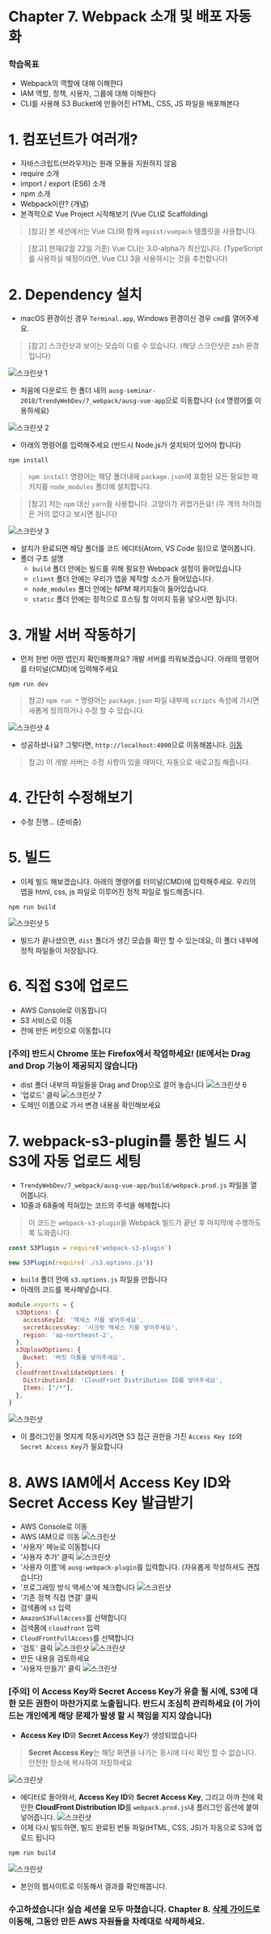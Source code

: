 # Chapter 7. Webpack 소개 및 배포 자동화
### 학습목표
- Webpack의 역할에 대해 이해한다
- IAM 역할, 정책, 사용자, 그룹에 대해 이해한다
- CLI를 사용해 S3 Bucket에 만들어진 HTML, CSS, JS 파일을 배포해본다

# 1. 컴포넌트가 여러개?
  - 자바스크립트(브라우저)는 원래 모듈을 지원하지 않음
  - require 소개
  - import / export (ES6) 소개
  - npm 소개
  - Webpack이란? (개념)
  - 본격적으로 Vue Project 시작해보기 (Vue CLI로 Scaffolding)
> [참고] 본 세션에서는 Vue CLI와 함께 `egoist/vuepack` 템플릿을 사용합니다.
  
> [참고] 현재(2월 22일 기준) Vue CLI는 3.0-alpha가 최신입니다. (TypeScript를 사용하실 예정이라면, Vue CLI 3을 사용하시는 것을 추천합니다)

# 2. Dependency 설치
- macOS 환경이신 경우 `Terminal.app`, Windows 환경이신 경우 `cmd`를 열어주세요.
> [참고] 스크린샷과 보이는 모습이 다를 수 있습니다. (해당 스크린샷은 zsh 환경입니다)

![스크린샷 1](./images/screenshot-2018-02-20-PM-5.04.20.png)

- 처음에 다운로드 한 폴더 내의 `ausg-seminar-2018/TrendyWebDev/7_webpack/ausg-vue-app`으로 이동합니다 (`cd` 명령어를 이용하세요)

![스크린샷 2](./images/screenshot-2018-02-20-PM-5.05.25.png)

- 아래의 명령어를 입력해주세요 (반드시 Node.js가 설치되어 있어야 합니다)

```
npm install
```

> `npm install` 명령어는 해당 폴더내에 `package.json`에 포함된 모든 필요한 패키지를 `node_modules` 폴더에 설치합니다. 

> [참고] 저는 `npm` 대신 `yarn`을 사용합니다. 고양이가 귀엽거든요! (두 개의 차이점은 거의 없다고 보시면 됩니다)

![스크린샷 3](./images/screenshot-2018-02-20-PM-5.09.04.png)
- 설치가 완료되면 해당 폴더를 코드 에디터(Atom, VS Code 등)으로 열어봅니다.
- 폴더 구조 설명
  - `build` 폴더 안에는 빌드를 위해 필요한 Webpack 설정이 들어있습니다
  - `client` 폴더 안에는 우리가 앱을 제작할 소스가 들어있습니다.
  - `node_modules` 폴더 안에는 NPM 패키지들이 들어있습니다.
  - `static` 폴더 안에는 정적으로 호스팅 할 이미지 등을 넣으시면 됩니다.

# 3. 개발 서버 작동하기
- 먼저 한번 어떤 앱인지 확인해볼까요? 개발 서버를 띄워보겠습니다. 아래의 명령어를 터미널(CMD)에 입력해주세요

```
npm run dev
```

> 참고) `npm run *` 명령어는 `package.json` 파일 내부에 `scripts` 속성에 가시면 새롭게 정의하거나 수정 할 수 있습니다.

![스크린샷 4](./images/screenshot-2018-02-20-PM-5.20.35.png)
- 성공하셨나요? 그렇다면, `http://localhost:4000`으로 이동해봅니다. [이동](http://localhost:4000)
> 참고) 이 개발 서버는 수정 사항이 있을 때마다, 자동으로 새로고침 해줍니다.

# 4. 간단히 수정해보기

- 수정 진행... (준비중)

# 5. 빌드
- 이제 빌드 해보겠습니다. 아래의 명령어를 터미널(CMD)에 입력해주세요. 우리의 앱을 html, css, js 파일로 이루어진 정적 파일로 빌드해줍니다.

```
npm run build
```

![스크린샷 5](./images/screenshot-2018-02-20-PM-5.23.16.png)
- 빌드가 끝나셨으면, `dist` 폴더가 생긴 모습을 확인 할 수 있는데요, 이 폴더 내부에 정적 파일들이 저장됩니다.

# 6. 직접 S3에 업로드
- AWS Console로 이동합니다
- S3 서비스로 이동
- 전에 만든 버킷으로 이동합니다

### [주의] 반드시 Chrome 또는 Firefox에서 작업하세요! (IE에서는 Drag and Drop 기능이 제공되지 않습니다)

- dist 폴더 내부의 파일들을 Drag and Drop으로 끌어 놓습니다
![스크린샷 6](./images/screenshot-2018-02-20-PM-6.50.14.png)
- '업로드' 클릭
![스크린샷 7](./images/screenshot-2018-02-20-PM-6.50.18.png)
- 도메인 이름으로 가서 변경 내용을 확인해보세요

# 7. webpack-s3-plugin를 통한 빌드 시 S3에 자동 업로드 세팅
- `TrendyWebDev/7_webpack/ausg-vue-app/build/webpack.prod.js` 파일을 열어봅니다.
- 10줄과 68줄에 적혀있는 코드의 주석을 해제합니다
> 이 코드는 `webpack-s3-plugin`을 Webpack 빌드가 끝난 후 마지막에 수행하도록 도와줍니다.

```js
const S3Plugin = require('webpack-s3-plugin')
```

```js
new S3Plugin(require('./s3.options.js'))
```

- `build` 폴더 안에 `s3.options.js` 파일을 만듭니다
- 아래의 코드를 복사해넣습니다.

```js
module.exports = {
  s3Options: {
    accessKeyId: '액세스 키를 넣어주세요',
    secretAccessKey: '시크릿 액세스 키를 넣어주세요',
    region: 'ap-northeast-2',
  },
  s3UploadOptions: {
    Bucket: '버킷 이름을 넣어주세요',
  },
  cloudfrontInvalidateOptions: {
    DistributionId: 'CloudFront Distribution ID를 넣어주세요',
    Items: ["/*"],
  },
}
```
![스크린샷](./images/screenshot-2018-02-20-PM-10.40.18.png)

- 이 플러그인을 멋지게 작동시키려면 S3 접근 권한을 가진 `Access Key ID`와 `Secret Access Key`가 필요합니다

# 8. AWS IAM에서 Access Key ID와 Secret Access Key 발급받기
- AWS Console로 이동
- AWS IAM으로 이동
![스크린샷](./images/screenshot-2018-02-20-PM-7.07.01.png)
- '사용자' 메뉴로 이동합니다
- '사용자 추가' 클릭
![스크린샷](./images/screenshot-2018-02-20-PM-7.07.29.png)
- '사용자 이름'에 `ausg-webpack-plugin`를 입력합니다. (자유롭게 작성하셔도 괜찮습니다)
- '프로그래밍 방식 액세스'에 체크합니다
![스크린샷](./images/screenshot-2018-02-20-PM-10.26.37.png)
- '기존 정책 직접 연결' 클릭
- 검색폼에 `s3` 입력
- `AmazonS3FullAccess`를 선택합니다
- 검색폼에 `cloudfront` 입력
- `CloudFrontFullAccess`를 선택합니다
- '검토' 클릭
![스크린샷](./images/screenshot-2018-02-20-PM-10.26.44.png)
![스크린샷](./images/screenshot-2018-02-20-PM-10.26.48.png)
- 만든 내용을 검토하세요
- '사용자 만들기' 클릭
![스크린샷](./images/screenshot-2018-02-20-PM-10.26.53.png)
### [주의] 이 Access Key와 Secret Access Key가 유츨 될 시에, S3에 대한 모든 권한이 마찬가지로 노출됩니다. 반드시 조심히 관리하세요 (이 가이드는 개인에게 해당 문제가 발생 할 시 책임을 지지 않습니다)
- **Access Key ID**와 **Secret Access Key**가 생성되었습니다
> **Secret Access Key**는 해당 화면을 나가는 동시에 다시 확인 할 수 없습니다. 안전한 장소에 복사하여 저장하세요

![스크린샷](./images/screenshot-2018-02-20-PM-10.27.01.png)

- 에디터로 돌아와서, **Access Key ID**와 **Secret Access Key**, 그리고 아까 전에 확인한 **CloudFront Distribution ID**를 `webpack.prod.js`내 플러그인 옵션에 붙여 넣어줍니다.
![스크린샷](./images/screenshot-2018-02-20-PM-10.40.25.png)
- 이제 다시 빌드하면, 빌드 완료된 번들 파일(HTML, CSS, JS)가 자동으로 S3에 업로드 됩니다

```
npm run build
```

![스크린샷](./images/screenshot-2018-02-20-PM-7.35.10.png)

- 본인의 웹사이트로 이동해서 결과를 확인해봅니다.

### 수고하셨습니다! 실습 세션을 모두 마쳤습니다. Chapter 8. [삭제 가이드](../8_remove/)로 이동해, 그동안 만든 AWS 자원들을 차례대로 삭제하세요.